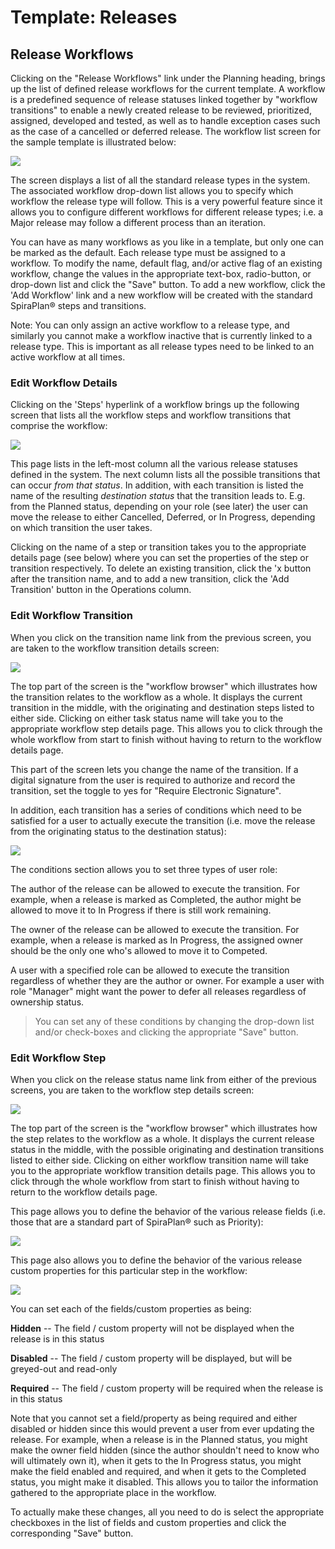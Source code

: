 # Template: Releases

## Release Workflows

Clicking on the "Release Workflows" link under the Planning heading,
brings up the list of defined release workflows for the current
template. A workflow is a predefined sequence of release statuses linked
together by "workflow transitions" to enable a newly created release to
be reviewed, prioritized, assigned, developed and tested, as well as to
handle exception cases such as the case of a cancelled or deferred
release. The workflow list screen for the sample template is illustrated
below:

![](img/Template_Releases_121.png)




The screen displays a list of all the standard release types in the
system. The associated workflow drop-down list allows you to specify
which workflow the release type will follow. This is a very powerful
feature since it allows you to configure different workflows for
different release types; i.e. a Major release may follow a different
process than an iteration.

You can have as many workflows as you like in a template, but only one
can be marked as the default. Each release type must be assigned to a
workflow. To modify the name, default flag, and/or active flag of an
existing workflow, change the values in the appropriate text-box,
radio-button, or drop-down list and click the "Save" button. To add a
new workflow, click the 'Add Workflow' link and a new workflow will be
created with the standard SpiraPlan® steps and transitions.

Note: You can only assign an active workflow to a release type, and
similarly you cannot make a workflow inactive that is currently linked
to a release type. This is important as all release types need to be
linked to an active workflow at all times.

### Edit Workflow Details

Clicking on the 'Steps' hyperlink of a workflow brings up the following
screen that lists all the workflow steps and workflow transitions that
comprise the workflow:

![](img/Template_Releases_122.png)




This page lists in the left-most column all the various release statuses
defined in the system. The next column lists all the possible
transitions that can occur *from that status*. In addition, with each
transition is listed the name of the resulting *destination status* that
the transition leads to. E.g. from the Planned status, depending on your
role (see later) the user can move the release to either Cancelled,
Deferred, or In Progress, depending on which transition the user takes.

Clicking on the name of a step or transition takes you to the
appropriate details page (see below) where you can set the properties of
the step or transition respectively. To delete an existing transition,
click the 'x button after the transition name, and to add a new
transition, click the 'Add Transition' button in the Operations column.

### Edit Workflow Transition

When you click on the transition name link from the previous screen, you
are taken to the workflow transition details screen:

![](img/Template_Releases_123.png)




The top part of the screen is the "workflow browser" which illustrates
how the transition relates to the workflow as a whole. It displays the
current transition in the middle, with the originating and destination
steps listed to either side. Clicking on either task status name will
take you to the appropriate workflow step details page. This allows you
to click through the whole workflow from start to finish without having
to return to the workflow details page.

This part of the screen lets you change the name of the transition. If a
digital signature from the user is required to authorize and record the
transition, set the toggle to yes for "Require Electronic Signature".

In addition, each transition has a series of conditions which need to be
satisfied for a user to actually execute the transition (i.e. move the
release from the originating status to the destination status):

![](img/Template_Releases_124.png)




The conditions section allows you to set three types of user role:

The author of the release can be allowed to execute the transition. For
example, when a release is marked as Completed, the author might be
allowed to move it to In Progress if there is still work remaining.

The owner of the release can be allowed to execute the transition. For
example, when a release is marked as In Progress, the assigned owner
should be the only one who's allowed to move it to Competed.

A user with a specified role can be allowed to execute the transition
regardless of whether they are the author or owner. For example a user
with role "Manager" might want the power to defer all releases
regardless of ownership status.

> You can set any of these conditions by changing the drop-down list
> and/or check-boxes and clicking the appropriate "Save" button.

### Edit Workflow Step

When you click on the release status name link from either of the
previous screens, you are taken to the workflow step details screen:

![](img/Template_Releases_125.png)




The top part of the screen is the "workflow browser" which illustrates
how the step relates to the workflow as a whole. It displays the current
release status in the middle, with the possible originating and
destination transitions listed to either side. Clicking on either
workflow transition name will take you to the appropriate workflow
transition details page. This allows you to click through the whole
workflow from start to finish without having to return to the workflow
details page.

This page allows you to define the behavior of the various release
fields (i.e. those that are a standard part of SpiraPlan® such as
Priority):

![](img/Template_Releases_126.png)




This page also allows you to define the behavior of the various release
custom properties for this particular step in the workflow:

![](img/Template_Releases_127.png)




You can set each of the fields/custom properties as being:

**Hidden** -- The field / custom property will not be displayed when the
release is in this status

**Disabled** -- The field / custom property will be displayed, but will
be greyed-out and read-only

**Required** -- The field / custom property will be required when the
release is in this status

Note that you cannot set a field/property as being required and either
disabled or hidden since this would prevent a user from ever updating
the release. For example, when a release is in the Planned status, you
might make the owner field hidden (since the author shouldn't need to
know who will ultimately own it), when it gets to the In Progress
status, you might make the field enabled and required, and when it gets
to the Completed status, you might make it disabled. This allows you to
tailor the information gathered to the appropriate place in the
workflow.

To actually make these changes, all you need to do is select the
appropriate checkboxes in the list of fields and custom properties and
click the corresponding "Save" button.

